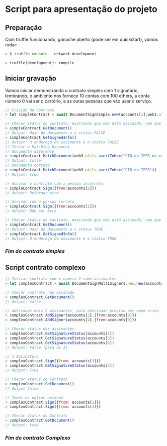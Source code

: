 # Script para apresentação do projeto

## Preparação

Com truffle funcionando, ganache aberto (pode ser em quickstart), vamos rodar:

```js
> $ truffle console --network development

> truffle(development): compile
```

## Iniciar gravação

Vamos iniciar demonstrando o contrato simples com 1 signatário, lembrando, o ambiente nos fornece 10 contas com 100 ethers, a conta número 0 vai ser o cartório, e as outas pessoas que vão usar o serviço.


```js
// Criação do contrato
> let simpleContract = await DocumentSignSimple.new(accounts[1],web3.utils.asciiToHex("{CID do IPFS}"),{from:accounts[0]})

// Checar Status do contrato, mostrando que não está assinado, nem que o status da assinatura do signatário está "false"
> simpleContract.GetDocument()
// Output: Hash do documento e o status FALSE
> simpleContract.GetSignedInfo()
// Output: O endereço do assinante e o status FALSE
// Testar o Matching Document
// Documento diferente
> simpleContract.MatchDocument(web3.utils.asciiToHex("CID do IPFS do errado"))
// Output: false
// Documento correto
> simpleContract.MatchDocument(web3.utils.asciiToHex("CID do IPFS"))
// Output: true

// Assinar o contrato com a pessoa incorreta
> simpleContract.Sign({from:accounts[2]})
// Output: Retornar erro

// Assinar com a pessoa correta
> simpleContract.Sign({from:accounts[1]})
// Output: Não ser erro

// Checar Status do contrato, mostrando que não está assinado, nem que o status da assinatura do signatário está "false"
> simpleContract.GetDocument()
// Output: Hash do documento e o status TRUE
> simpleContract.GetSignedInfo()
// Output: O endereço do assinante e o status TRUE

```

### ***Fim do contrato simples***

## Script contrato complexo

```js
// Iniciar contrato com o numero 2 como assinantes
> let complexContract = await DocumentSignMultiSigners.new.new(accounts[2], web3.utils.asciiToHex("CID do IPFS"),{from: accounts[0]})

// Checar contrato não assinado
> complexContract.GetDocument()
// Output: false

// Adicionar mais 2 assinantes, para adicionar precisa ser quem criou
> complexContract.AddSigner(accounts[3],{from:accounts[0]})
> complexContract.AddSigner(accounts[4],{from:accounts[0]})

// Checar status dos assinantes
> complexContract.GetSignatureStatus(accounts[2])
> complexContract.GetSignatureStatus(accounts[3])
> complexContract.GetSignatureStatus(accounts[4])
// Output: False (para os 3)

// 1 Assinatura
> complexContract.Sign({from: accounts[3]})
> complexContract.GetSignatureStatus(accounts[3])
// Output: True

// Checar status do Contrato
> complexContract.GetDocument()
// Output false

// Todos os outros assinam
> complexContract.Sign({from: accounts[2]})
> complexContract.Sign({from: accounts[4]})

// Checar status do Contrato
> complexContract.GetDocument()
// Output: true

```

### ***Fim do contrato Complexo***
